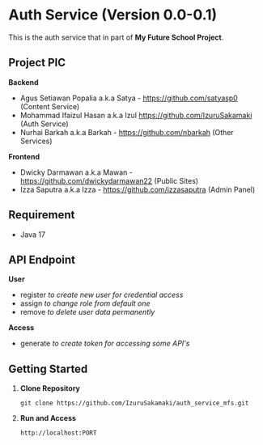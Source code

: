 # Auth Service (Version 0.0-0.1)

This is the auth service that in part of **My Future School Project**.

## Project PIC

**Backend**

- Agus Setiawan Popalia a.k.a Satya - https://github.com/satyasp0 (Content Service)
- Mohammad Ifaizul Hasan a.k.a Izul https://github.com/IzuruSakamaki (Auth Service)
- Nurhai Barkah a.k.a Barkah - https://github.com/nbarkah (Other Services)

**Frontend**

- Dwicky Darmawan a.k.a Mawan - https://github.com/dwickydarmawan22 (Public Sites)
- Izza Saputra a.k.a Izza - https://github.com/izzasaputra (Admin Panel)


## Requirement

- Java 17

## API Endpoint

**User**
- register *to create new user for credential access*
- assign *to change role from default one*
- remove *to delete user data permanently*

**Access**
- generate *to create token for accessing some API's*

## Getting Started

1. **Clone Repository**

   ```
   git clone https://github.com/IzuruSakamaki/auth_service_mfs.git
   ```

2. **Run and Access**
   ```
   http://localhost:PORT
   ```
